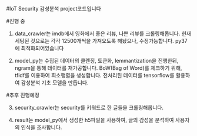 #IoT Security 감성분석 project코드입니다

#진행 중

1. data_crawler는 imdb에서 영화에서 좋은 리뷰, 나쁜 리뷰를 크롤링해옵니다.
현재 세팅된 것으로는 각각 12500개씩을 가져오도록 해놨으나, 수정가능합니다.
py37에 최적화되어있습니다


2. model_py는 수집된 데이터의 클렌징, 토큰화, lemmantization을 진행한뒤, ngram을 통해 데이터를 재가공합니다.
BoW(Bag of Word)를 체크하기 위해, tfidf를 이용하여 희소행렬을 생성합니다.
전처리된 데이터를 tensorflow를 활용하여 감성분석 기초 모델을 만듭니다.


#추후 진행예정

3. security_crawler는 security를 키워드로 한 글들을 크롤링해옵니다.


4. result는 model_py에서 생성한 h5파일을 사용하여, 글의 감성을 분석하여 사용자의 인식을 조사합니다.
